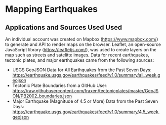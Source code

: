 # Mapping Earthquakes

## Applications and Sources Used Used

An individual account was created on Mapbox (https://www.mapbox.com/) to generate and API to render maps on the browser.  Leaflet, an open-source JavaScript library (https://leafletjs.com/), was used to create layers on the map such as streets and satelitte images.  Data for recent earthquakes, tectonic plates, and major earthquakes came from the following sources:
- USGS GeoJSON Data for All Earthquakes from the Past Seven Days:  https://earthquake.usgs.gov/earthquakes/feed/v1.0/summary/all_week.geojson
- Tectonic Plate Boundaries from a GitHub User:  https://raw.githubusercontent.com/fraxen/tectonicplates/master/GeoJSON/PB2002_boundaries.json
- Major Earthquake (Magnitude of 4.5 or More) Data from the Past Seven Days:
https://earthquake.usgs.gov/earthquakes/feed/v1.0/summary/4.5_week.geojson

